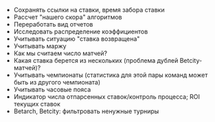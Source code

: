 * Сохранять ссылки на ставки, время забора ставки
* Рассчет "нашего скора" алгоритмов
* Переработать вид отчетов
* Исследовать распределение коэффициентов
* Учитывать ситуацию "ставка возвращена"
* Учитывать маржу
* Как мы считаем число матчей?
* Какая ставка берется из нескольких (проблема дублей Betcity-матчей)?
* Учитывать чемпионаты (статистика для этой пары команд может быть из другого чемпионата)
* Учитывать часовые пояса
* Индикатор числа отпарсенных ставок/контроль процесса; ROI текущих ставок
* Betarch, Betcity: фильтровать ненужные турниры
